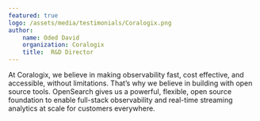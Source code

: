```yaml
---
featured: true
logo: /assets/media/testimonials/Coralogix.png
author: 
    name: Oded David
    organization: Coralogix
    title:  R&D Director
---
```


At Coralogix, we believe in making observability fast, cost effective, and accessible, without limitations. That’s why we believe in building with open source tools. OpenSearch gives us a powerful, flexible, open source foundation to enable full-stack observability and real-time streaming analytics at scale for customers everywhere.